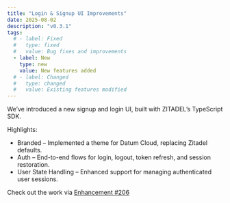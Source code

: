 ```yaml
---
title: "Login & Signup UI Improvements"
date: 2025-08-02
description: "v0.3.1"
tags:
  # - label: Fixed
  #   type: fixed
  #   value: Bug fixes and improvements
  - label: New
    type: new
    value: New features added
  # - label: Changed
  #   type: changed
  #   value: Existing features modified
---
```


We’ve introduced a new signup and login UI, built with ZITADEL’s TypeScript SDK.

Highlights:
- Branded – Implemented a theme for Datum Cloud, replacing Zitadel defaults.
- Auth – End-to-end flows for login, logout, token refresh, and session restoration.
- User State Handling – Enhanced support for managing authenticated user sessions.

Check out the work via [Enhancement #206](https://github.com/datum-cloud/enhancements/issues/206)
